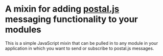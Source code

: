 A mixin for adding [postal.js](https://github.com/postaljs) messaging functionality to your modules
=======

This is a simple JavaScript mixin that can be pulled in to any module in your application in which you want to send or subscribe to postal.js messages.
